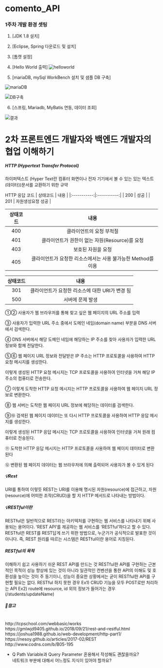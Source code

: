 <h1>comento_API</h1>
<h3>1주차 개발 환경 셋팅</h3>

1. [JDK 1.8 설치]

2. [Eclipse, Spring 다운로드 및 설치]

3. [톰캣 설정]

4. [Hello World 출력]
![helloworld](https://s3.us-west-2.amazonaws.com/secure.notion-static.com/3571e253-6959-4ad9-b1e0-8a186dde843b/Untitled.png?X-Amz-Algorithm=AWS4-HMAC-SHA256&X-Amz-Credential=AKIAT73L2G45O3KS52Y5%2F20210304%2Fus-west-2%2Fs3%2Faws4_request&X-Amz-Date=20210304T064849Z&X-Amz-Expires=86400&X-Amz-Signature=25099d485df161d98b89890b18c113fbcbb9d1283fcb81b62e67dac809d847d7&X-Amz-SignedHeaders=host&response-content-disposition=filename%20%3D%22Untitled.png%22)

5. [mariaDB, mySql WorkBench 설치 및 샘플 DB 구축]

![mariaDB](https://s3.us-west-2.amazonaws.com/secure.notion-static.com/8b6243fb-e68c-4552-b34b-13c395b95ae2/Untitled.png?X-Amz-Algorithm=AWS4-HMAC-SHA256&X-Amz-Credential=AKIAT73L2G45O3KS52Y5%2F20210304%2Fus-west-2%2Fs3%2Faws4_request&X-Amz-Date=20210304T064939Z&X-Amz-Expires=86400&X-Amz-Signature=21dcf531b6196aea71d3998001a41f4977f42d48edb6455b84b49cf986b02634&X-Amz-SignedHeaders=host&response-content-disposition=filename%20%3D%22Untitled.png%22)

![DB구축](https://s3.us-west-2.amazonaws.com/secure.notion-static.com/4f52c231-df95-42f5-b838-ee6496ea73d4/Untitled.png?X-Amz-Algorithm=AWS4-HMAC-SHA256&X-Amz-Credential=AKIAT73L2G45O3KS52Y5%2F20210304%2Fus-west-2%2Fs3%2Faws4_request&X-Amz-Date=20210304T064753Z&X-Amz-Expires=86400&X-Amz-Signature=5fc2d59be9af78976c6a2a0ad82494fc1a9b79f98b18394517ddc0de8cebef6d&X-Amz-SignedHeaders=host&response-content-disposition=filename%20%3D%22Untitled.png%22)

6. [스프링, Mariadb, MyBatis 연동, 데이터 조회]

![결과](https://s3.us-west-2.amazonaws.com/secure.notion-static.com/8d440e90-7dd8-454a-b804-51ca04309ebf/Untitled.png?X-Amz-Algorithm=AWS4-HMAC-SHA256&X-Amz-Credential=AKIAT73L2G45O3KS52Y5%2F20210304%2Fus-west-2%2Fs3%2Faws4_request&X-Amz-Date=20210304T063549Z&X-Amz-Expires=86400&X-Amz-Signature=0a69bbda2882be4cc39dac2d091e1a9348cd0fd365b338c42d5202c8151fceba&X-Amz-SignedHeaders=host&response-content-disposition=filename%20%3D%22Untitled.png%22)



<h1>2차 프론트엔드 개발자와 백엔드 개발자의 협업 이해하기 </h1>
<h5>HTTP (Hypertext Transfer Protocol)</h5>
하이퍼텍스트 (Hyper Text란 컴퓨터 화면이나 전자 기기에서 볼 수 있는 있는 텍스트(데이터))문서를 교환하기 위한 규약



HTTP 응답 코드
| 상태코드 |     내용      |
|:-----------:|:-----------:|
| 200 |  성공 |
| 201 |  자원생성요청 성공  | 

| 상태코드 |     내용      |
|:-----------:|:-----------:|
| 400|  클라이언트의 요청 부적절 |
| 401 | 클라이언트가 권한이 없는 자원(Resource)를 요청  | 
| 403 | 보호된 자원을 요청  | 
| 405 | 클라이언트가 요청한 리소스에서는 사용 불가능한 Method를 이용  | 

| 상태코드 |     내용      |
|:-----------:|:-----------:|
| 301 |  클라이언트가 요청한 리소스에 대한 URI가 변경 됨 |
| 500 | 서버에 문제 발생 | 


 

①② 사용자가 웹 브라우저를 통해 찾고 싶은 웹 페이지의 URL 주소를 입력

③ 사용자가 입력한 URL 주소 중에서 도메인 네임(domain name) 부분을 DNS 서버에서 검색한다.

④ DNS 서버에서 해당 도메인 네임에 해당하는 IP 주소를 찾아 사용자가 입력한 URL 정보와 함께 전달한다.

⑤⑥ 웹 페이지 URL 정보와 전달받은 IP 주소는 HTTP 프로토콜을 사용하여 HTTP 요청 메시지를 생성한다.

이렇게 생성된 HTTP 요청 메시지는 TCP 프로토콜을 사용하여 인터넷을 거쳐 해당 IP 주소의 컴퓨터로 전송한다.
 
⑦ 이렇게 도착한 HTTP 요청 메시지는 HTTP 프로토콜을 사용하여 웹 페이지 URL 정보로 변환한다.

⑧ 웹 서버는 도착한 웹 페이지 URL 정보에 해당하는 데이터를 검색한다.

⑨⑩ 검색된 웹 페이지 데이터는 또 다시 HTTP 프로토콜을 사용하여 HTTP 응답 메시지를 생성한다.

이렇게 생성된 HTTP 응답 메시지는 TCP 프로토콜을 사용하여 인터넷을 거쳐 원래 컴퓨터로 전송된다.
 
⑪ 도착한 HTTP 응답 메시지는 HTTP 프로토콜을 사용하여 웹 페이지 데이터로 변환된다

⑫ 변환된 웹 페이지 데이터는 웹 브라우저에 의해 출력되어 사용자가 볼 수 있게 된다




<h5>💡Rest</h5>
URI를 통하여 이렇듯 REST는 URI를 이용해 명시된 자원(resource)에 접근하고,
자원(resource)에 어떠한 조작(CRUD)을 할 지 HTTP 메서드로 나타내는 방법이다.

<h5>💡RESTful이란</h5>
RESTful은 일반적으로 REST라는 아키텍처를 구현하는 웹 서비스를 나타내기 위해 사용되는 용어이다.
‘REST API’를 제공하는 웹 서비스를 ‘RESTful’하다고 할 수 있다.
RESTful은 REST를 REST답게 쓰기 위한 방법으로, 누군가가 공식적으로 발표한 것이 아니다.
즉, REST 원리를 따르는 시스템은 RESTful이란 용어로 지칭된다.

<h5>RESTful의 목적</h5>
이해하기 쉽고 사용하기 쉬운 REST API를 만드는 것
RESTful한 API를 구현하는 근본적인 목적이 성능 향상에 있는 것이 아니라 일관적인 컨벤션을 통한 API의 이해도 및 호환성을 높이는 것이 주 동기이니, 
성능이 중요한 상황에서는 굳이 RESTful한 API를 구현할 필요는 없다.
RESTful 하지 못한 경우
Ex1) CRUD 기능을 모두 POST로만 처리하는 API
Ex2) route에 resource, id 외의 정보가 들어가는 경우(/students/updateName)

<br>
<h5>🔗참고 </h5><br>
 http://tcpschool.com/webbasic/works  <br>
 https://gmlwjd9405.github.io/2018/09/21/rest-and-restful.html <br>
 https://joshua1988.github.io/web-development/http-part1/ <br>
 https://nesoy.github.io/articles/2017-02/REST <br>
 http://www.codns.com/b/B05-195 <br>


* Q 
 Path Variable과 Query Parameter 혼용해서 작성해도 괜찮을까요? <br>
 네트워크 부분에 대해서 어느정도 지식이 있어야 할까요? 
